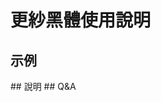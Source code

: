 <script setup>
import tatoeba from '../../../components/FontsPreview.vue';
import setsumei from '../../../components/FontsPreview_p2.vue';
import mondai from '../../../components/FontsPreview_p3.vue';
</script>

# 更紗黑體使用說明

## 示例
<tatoeba font="sarasa" lang="zh-hk" />
## 說明
<setsumei font="sarasa" lang="zh-hk" />
## Q&A
<mondai font="sarasa" lang="zh-hk" />